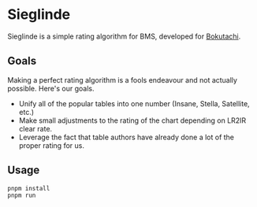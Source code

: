 # Sieglinde

Sieglinde is a simple rating algorithm for BMS, developed for [Bokutachi](https://bokutachi.xyz).

## Goals

Making a perfect rating algorithm is a fools endeavour and not actually possible. Here's
our goals.

- Unify all of the popular tables into one number (Insane, Stella, Satellite, etc.)
- Make small adjustments to the rating of the chart depending on LR2IR clear rate.
- Leverage the fact that table authors have already done a lot of the proper rating for us.

## Usage

```
pnpm install
pnpm run
```